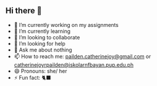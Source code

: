 ## Hi there 👋

- 🔭 I’m currently working on my assignments
- 🌱 I’m currently learning
- 👯 I’m looking to collaborate
- 🤔 I’m looking for help
- 💬 Ask me about nothing
- 📫 How to reach me: pailden.catherinejoy@gmail.com or catherinejoyrpailden@iskolarnfbayan.pup.edu.ph
- 😄 Pronouns: she/ her
- ⚡ Fun fact: 🐈‍⬛

